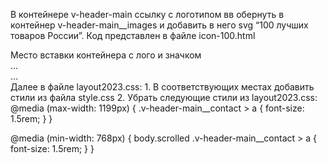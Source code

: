 В контейнере  v-header-main ссылку с логотипом вв обернуть в контейнер v-header-main__images и добавить в него svg  “100 лучших товаров России”. Код представлен в файле icon-100.html
<div class="v-header-main">
  <div class="container">
        Место вставки контейнера с лого и значком
        <div class="v-header-main__menu">
            …
        </div>
        <div class="v-header-main__contact">
        …
       </div>
  </div>
</div>
Далее в файле layout2023.css:
1.	В соответствующих местах добавить стили из файла style.css
2.	Убрать следующие стили из layout2023.css:
@media (max-width: 1199px) {
    .v-header-main__contact > a {
        font-size: 1.5rem;
    }
}

@media (min-width: 768px) {
body.scrolled .v-header-main__contact > a {
    font-size: 1.5rem;
}
} 


